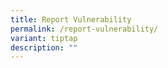 ```yaml
---
title: Report Vulnerability
permalink: /report-vulnerability/
variant: tiptap
description: ""
---
```

